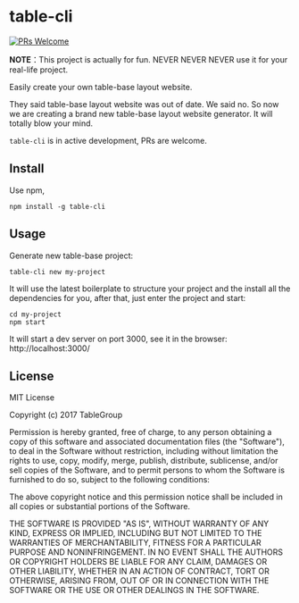 # table-cli
[![PRs Welcome](https://img.shields.io/badge/PRs-welcome-brightgreen.svg)](CONTRIBUTING.md)

**NOTE**：This project is actually for fun. NEVER NEVER NEVER use it for your real-life project.

Easily create your own table-base layout website.

They said table-base layout website was out of date. We said no. So now we are creating a brand new table-base layout website generator. It will totally blow your mind.

`table-cli` is in active development, PRs are welcome.

## Install
Use npm,

```
npm install -g table-cli
```

## Usage
Generate new table-base project:

```
table-cli new my-project
```

It will use the latest boilerplate to structure your project and the install all the dependencies for you, after that, just enter the project and start:

```
cd my-project
npm start
```

It will start a dev server on port 3000, see it in the browser: http://localhost:3000/

## License
MIT License

Copyright (c) 2017 TableGroup

Permission is hereby granted, free of charge, to any person obtaining a copy
of this software and associated documentation files (the "Software"), to deal
in the Software without restriction, including without limitation the rights
to use, copy, modify, merge, publish, distribute, sublicense, and/or sell
copies of the Software, and to permit persons to whom the Software is
furnished to do so, subject to the following conditions:

The above copyright notice and this permission notice shall be included in all
copies or substantial portions of the Software.

THE SOFTWARE IS PROVIDED "AS IS", WITHOUT WARRANTY OF ANY KIND, EXPRESS OR
IMPLIED, INCLUDING BUT NOT LIMITED TO THE WARRANTIES OF MERCHANTABILITY,
FITNESS FOR A PARTICULAR PURPOSE AND NONINFRINGEMENT. IN NO EVENT SHALL THE
AUTHORS OR COPYRIGHT HOLDERS BE LIABLE FOR ANY CLAIM, DAMAGES OR OTHER
LIABILITY, WHETHER IN AN ACTION OF CONTRACT, TORT OR OTHERWISE, ARISING FROM,
OUT OF OR IN CONNECTION WITH THE SOFTWARE OR THE USE OR OTHER DEALINGS IN THE
SOFTWARE.

